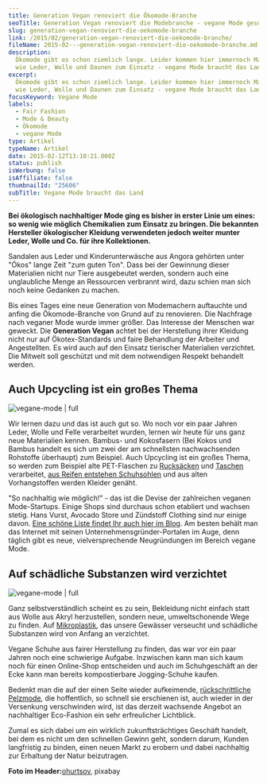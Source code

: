 ```yaml
---
title: Generation Vegan renoviert die Ökomode-Branche
seoTitle: Generation Vegan renoviert die Modebranche - vegane Mode gesucht!
slug: generation-vegan-renoviert-die-oekomode-branche
link: /2015/02/generation-vegan-renoviert-die-oekomode-branche/
fileName: 2015-02---generation-vegan-renoviert-die-oekomode-branche.md
description:
  Ökomode gibt es schon ziemlich lange. Leider kommen hier immernoch Materialien
  wie Leder, Wolle und Daunen zum Einsatz - vegane Mode braucht das Land!
excerpt:
  Ökomode gibt es schon ziemlich lange. Leider kommen hier immernoch Materialien
  wie Leder, Wolle und Daunen zum Einsatz - vegane Mode braucht das Land!
focusKeyword: Vegane Mode
labels:
  - Fair Fashion
  - Mode & Beauty
  - Ökomode
  - vegane Mode
type: Artikel
typeName: Artikel
date: 2015-02-12T13:10:21.000Z
status: publish
isWerbung: false
isAffiliate: false
thumbnailId: "25606"
subTitle: Vegane Mode braucht das Land
---
```


<strong>Bei ökologisch nachhaltiger Mode ging es bisher in erster Linie um
eines: so wenig wie möglich Chemikalien zum Einsatz zu bringen. Die bekannten
Hersteller ökologischer Kleidung verwendeten jedoch weiter munter Leder, Wolle
und Co. für ihre Kollektionen.</strong>

Sandalen aus Leder und Kinderunterwäsche aus Angora gehörten unter "Ökos" lange
Zeit "zum guten Ton". Dass bei der Gewinnung dieser Materialien nicht nur Tiere
ausgebeutet werden, sondern auch eine unglaubliche Menge an Ressourcen verbrannt
wird, dazu schien man sich noch keine Gedanken zu machen.

Bis eines Tages eine neue Generation von Modemachern auftauchte und anfing die
Ökomode-Branche von Grund auf zu renovieren. Die Nachfrage nach veganer Mode
wurde immer größer. Das Interesse der Menschen war geweckt. Die
<strong>Generation Vegan</strong> achtet bei der Herstellung ihrer Kleidung
nicht nur auf Ökotex-Standards und faire Behandlung der Arbeiter und
Angestellten. Es wird auch auf den Einsatz tierischer Materialien verzichtet.
Die Mitwelt soll geschützt und mit dem notwendigen Respekt behandelt werden.

## Auch Upcycling ist ein großes Thema

![vegane-mode | full](http://cardamonchai.com/wp-content/uploads/2019/07/Pro-V-Bamboo-Shirt-green-265x250.jpg "T-Shirt aus Bambus-Fasern von Avenging Animals")

Wir lernen dazu und das ist auch gut so. Wo noch vor ein paar Jahren Leder,
Wolle und Felle verarbeitet wurden, lernen wir heute für uns ganz neue
Materialien kennen. Bambus- und Kokosfasern (Bei Kokos und Bambus handelt es
sich um zwei der am schnellsten nachwachsenden Rohstoffe überhaupt) zum
Beispiel. Auch Upcycling ist ein großes Thema, so werden zum Beispiel alte
PET-Flaschen zu
<a href="http://cardamonchai.com/2017/06/ethnotek-viva-con-agua/">Rucksäcken</a>
und
<a href="http://cardamonchai.com/2016/12/meine-neue-vegane-handtasche-von-mattnat/">Taschen</a>
verarbeitet,
<a href="http://cardamonchai.com/2018/03/gumbies-vegane-strandsandalen/">aus
Reifen entstehen Schuhsohlen</a> und aus alten Vorhangstoffen werden Kleider
genäht.

"So nachhaltig wie möglich!" - das ist die Devise der zahlreichen veganen
Mode-Startups. Einige Shops sind durchaus schon etabliert und wachsen stetig.
Hans Vurst, Avocado Store und Zündstoff Clothing sind nur einige davon.
<a href="http://cardamonchai.com/2018/02/faire-klamotten/">Eine schöne Liste
findet Ihr auch hier im Blog</a>. Am besten behält man das Internet mit seinen
Unternehmensgründer-Portalen im Auge, denn täglich gibt es neue,
vielversprechende Neugründungen im Bereich vegane Mode.

## Auf schädliche Substanzen wird verzichtet

![vegane-mode | full](http://cardamonchai.com/wp-content/uploads/2019/07/14918158780_5622ecf25d_o-250x250.jpg "Kompostierbare Jogging-Schuhe von Brooks")

Ganz selbstverständlich scheint es zu sein, Bekleidung nicht einfach statt aus
Wolle aus Akryl herzustellen, sondern neue, umweltschonende Wege zu finden. Auf
<a href="http://cardamonchai.com/2017/08/kenia-sagt-plastiktueten-nein-danke/">Mikroplastik</a>,
das unsere Gewässer verseucht und schädliche Substanzen wird von Anfang an
verzichtet.

Vegane Schuhe aus fairer Herstellung zu finden, das war vor ein paar Jahren noch
eine schwierige Aufgabe. Inzwischen kann man sich kaum noch für einen
Online-Shop entscheiden und auch im Schuhgeschäft an der Ecke kann man bereits
kompostierbare Jogging-Schuhe kaufen.

Bedenkt man die auf der einen Seite wieder aufkeimende,
<a href="http://cardamonchai.com/2014/11/fakepelz-echtpelz/">rückschrittliche
Pelzmode</a>, die hoffentlich, so schnell sie erschienen ist, auch wieder in der
Versenkung verschwinden wird, ist das derzeit wachsende Angebot an nachhaltiger
Eco-Fashion ein sehr erfreulicher Lichtblick.

Zumal es sich dabei um ein wirklich zukunftsträchtiges Geschäft handelt, bei dem
es nicht um den schnellen Gewinn geht, sondern darum, Kunden langfristig zu
binden, einen neuen Markt zu erobern und dabei nachhaltig zur Erhaltung der
Natur beizutragen.

<strong>Foto im
Header:</strong><a href="https://pixabay.com/de/users/ohurtsov-1610766/" target="_blank" rel="noopener nofollow">ohurtsov</a>,
pixabay
